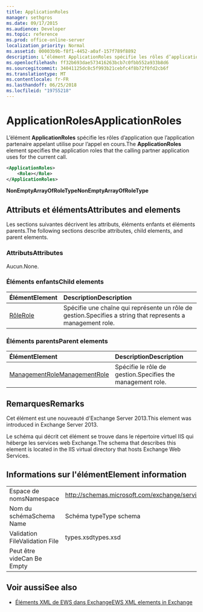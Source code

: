 ```yaml
---
title: ApplicationRoles
manager: sethgros
ms.date: 09/17/2015
ms.audience: Developer
ms.topic: reference
ms.prod: office-online-server
localization_priority: Normal
ms.assetid: 00003b9b-f8f1-4452-a0af-157f789f8892
description: L’élément ApplicationRoles spécifie les rôles d’application que l’application partenaire appelant utilise pour l’appel en cours.
ms.openlocfilehash: ff32b693dae573416263bcb7c0fbb552a933b8d6
ms.sourcegitcommit: 34041125dc8c5f993b21cebfc4f8b72f0fd2cb6f
ms.translationtype: MT
ms.contentlocale: fr-FR
ms.lasthandoff: 06/25/2018
ms.locfileid: "19755218"
---
```

# <a name="applicationroles"></a><span data-ttu-id="b7b55-103">ApplicationRoles</span><span class="sxs-lookup"><span data-stu-id="b7b55-103">ApplicationRoles</span></span>

<span data-ttu-id="b7b55-104">L’élément **ApplicationRoles** spécifie les rôles d’application que l’application partenaire appelant utilise pour l’appel en cours.</span><span class="sxs-lookup"><span data-stu-id="b7b55-104">The **ApplicationRoles** element specifies the application roles that the calling partner application uses for the current call.</span></span> 
  
```XML
<ApplicationRoles>
    <Role></Role>
</ApplicationRoles>
```

 <span data-ttu-id="b7b55-105">**NonEmptyArrayOfRoleType**</span><span class="sxs-lookup"><span data-stu-id="b7b55-105">**NonEmptyArrayOfRoleType**</span></span>
## <a name="attributes-and-elements"></a><span data-ttu-id="b7b55-106">Attributs et éléments</span><span class="sxs-lookup"><span data-stu-id="b7b55-106">Attributes and elements</span></span>

<span data-ttu-id="b7b55-107">Les sections suivantes décrivent les attributs, éléments enfants et éléments parents.</span><span class="sxs-lookup"><span data-stu-id="b7b55-107">The following sections describe attributes, child elements, and parent elements.</span></span>
  
### <a name="attributes"></a><span data-ttu-id="b7b55-108">Attributs</span><span class="sxs-lookup"><span data-stu-id="b7b55-108">Attributes</span></span>

<span data-ttu-id="b7b55-109">Aucun.</span><span class="sxs-lookup"><span data-stu-id="b7b55-109">None.</span></span>
  
### <a name="child-elements"></a><span data-ttu-id="b7b55-110">Éléments enfants</span><span class="sxs-lookup"><span data-stu-id="b7b55-110">Child elements</span></span>

|<span data-ttu-id="b7b55-111">**Élément**</span><span class="sxs-lookup"><span data-stu-id="b7b55-111">**Element**</span></span>|<span data-ttu-id="b7b55-112">**Description**</span><span class="sxs-lookup"><span data-stu-id="b7b55-112">**Description**</span></span>|
|:-----|:-----|
|[<span data-ttu-id="b7b55-113">Rôle</span><span class="sxs-lookup"><span data-stu-id="b7b55-113">Role</span></span>](role.md) <br/> |<span data-ttu-id="b7b55-114">Spécifie une chaîne qui représente un rôle de gestion.</span><span class="sxs-lookup"><span data-stu-id="b7b55-114">Specifies a string that represents a management role.</span></span>  <br/> |
   
### <a name="parent-elements"></a><span data-ttu-id="b7b55-115">Éléments parents</span><span class="sxs-lookup"><span data-stu-id="b7b55-115">Parent elements</span></span>

|<span data-ttu-id="b7b55-116">**Élément**</span><span class="sxs-lookup"><span data-stu-id="b7b55-116">**Element**</span></span>|<span data-ttu-id="b7b55-117">**Description**</span><span class="sxs-lookup"><span data-stu-id="b7b55-117">**Description**</span></span>|
|:-----|:-----|
|[<span data-ttu-id="b7b55-118">ManagementRole</span><span class="sxs-lookup"><span data-stu-id="b7b55-118">ManagementRole</span></span>](managementrole.md) <br/> |<span data-ttu-id="b7b55-119">Spécifie le rôle de gestion.</span><span class="sxs-lookup"><span data-stu-id="b7b55-119">Specifies the management role.</span></span>  <br/> |
   
## <a name="remarks"></a><span data-ttu-id="b7b55-120">Remarques</span><span class="sxs-lookup"><span data-stu-id="b7b55-120">Remarks</span></span>

<span data-ttu-id="b7b55-121">Cet élément est une nouveauté d'Exchange Server 2013.</span><span class="sxs-lookup"><span data-stu-id="b7b55-121">This element was introduced in Exchange Server 2013.</span></span>
  
<span data-ttu-id="b7b55-122">Le schéma qui décrit cet élément se trouve dans le répertoire virtuel IIS qui héberge les services web Exchange.</span><span class="sxs-lookup"><span data-stu-id="b7b55-122">The schema that describes this element is located in the IIS virtual directory that hosts Exchange Web Services.</span></span>
  
## <a name="element-information"></a><span data-ttu-id="b7b55-123">Informations sur l'élément</span><span class="sxs-lookup"><span data-stu-id="b7b55-123">Element information</span></span>

|||
|:-----|:-----|
|<span data-ttu-id="b7b55-124">Espace de noms</span><span class="sxs-lookup"><span data-stu-id="b7b55-124">Namespace</span></span>  <br/> |http://schemas.microsoft.com/exchange/services/2006/types  <br/> |
|<span data-ttu-id="b7b55-125">Nom du schéma</span><span class="sxs-lookup"><span data-stu-id="b7b55-125">Schema Name</span></span>  <br/> |<span data-ttu-id="b7b55-126">Schéma type</span><span class="sxs-lookup"><span data-stu-id="b7b55-126">Type schema</span></span>  <br/> |
|<span data-ttu-id="b7b55-127">Validation File</span><span class="sxs-lookup"><span data-stu-id="b7b55-127">Validation File</span></span>  <br/> |<span data-ttu-id="b7b55-128">types.xsd</span><span class="sxs-lookup"><span data-stu-id="b7b55-128">types.xsd</span></span>  <br/> |
|<span data-ttu-id="b7b55-129">Peut être vide</span><span class="sxs-lookup"><span data-stu-id="b7b55-129">Can Be Empty</span></span>  <br/> ||
   
## <a name="see-also"></a><span data-ttu-id="b7b55-130">Voir aussi</span><span class="sxs-lookup"><span data-stu-id="b7b55-130">See also</span></span>

- [<span data-ttu-id="b7b55-131">Éléments XML de EWS dans Exchange</span><span class="sxs-lookup"><span data-stu-id="b7b55-131">EWS XML elements in Exchange</span></span>](ews-xml-elements-in-exchange.md)

